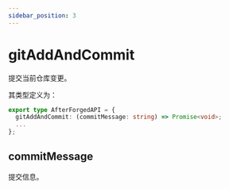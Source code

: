 ```yaml
---
sidebar_position: 3
---
```


# gitAddAndCommit

提交当前仓库变更。

其类型定义为：

```typescript
export type AfterForgedAPI = {
  gitAddAndCommit: (commitMessage: string) => Promise<void>;
  ...
};
```

## commitMessage

提交信息。